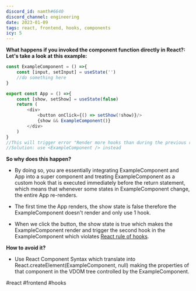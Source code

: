 ```yaml
---
discord_id: namth#6640
discord_channel: engineering
date: 2023-01-09
tags: react, frontend, hooks, components
icy: 5
---
```


**What happens if you invoked the component function directly in React?:
Let's take a look at this example:**
```javascript 
const ExampleComponent = () =>{
    const [input, setInput] = useState('')
    //do something here
}

export const App = () =>{
    const [show, setShow] = useState(false) 
    return (
        <div>
            <button onClick={() => setShow(!show)}/>
            {show && ExampleComponent()}
        </div>
    )
}
//This will trigger error "Render more hooks than during the previous render"
//Solution: use <ExampleComponent /> instead
```

**So why does this happen?**
- By doing so, you are essentially integrating ExampleComponent and App into a super component and treating ExampleComponent as a custom hook that is executed immediately before the return statement, which means that whenever some states in ExampleComponent change, the entire App re-renders.

- The first time the App renders, the show state is false therefore the ExampleComponent doesn't render and only use 1 hook.

- When we click the button, the show state is true which makes the ExampleComponent render and trigger the second hook in the ExampleComponent which violates [React rule of hooks](https://reactjs.org/docs/hooks-rules.html).

**How to avoid it?**
- Use React Component Syntax <ExampleComponent /> which translate into React.createElement(ExampleComponent, null) making the properties of that component in the VDOM tree controlled by the ExampleComponent.

#react #frontend #hooks